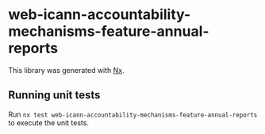 # web-icann-accountability-mechanisms-feature-annual-reports

This library was generated with [Nx](https://nx.dev).

## Running unit tests

Run `nx test web-icann-accountability-mechanisms-feature-annual-reports` to execute the unit tests.
